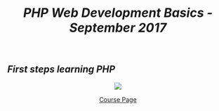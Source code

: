 <h1 align="center"><em>PHP Web Development Basics - September 2017</em></h1>
 
<br />

 ## *First steps learning PHP*

<p align="center">
<img src="http://recepti.gotvach.bg/files/lib/600x350/bg-leshta.jpg" />
 </p>

<p align="center">
<a href="https://softuni.bg/trainings/1746/php-web-developmentbasics-september-2017">Course Page</a> <br />
</p>

